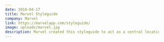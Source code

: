 ```yaml
---
date: 2018-04-17
title: Marvel Styleguide
company: Marvel
link: https://marvelapp.com/styleguide/
image: uploads/marvel.jpg
description: Marvel created this styleguide to act as a central location where they house a live inventory of UI components, brand guidelines, brand assets, code snippets, developer guidelines and more.
---
```

